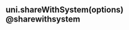 ## uni.shareWithSystem(options) @sharewithsystem

<!-- UTSAPIJSON.shareWithSystem.description -->

<!-- UTSAPIJSON.shareWithSystem.compatibility -->

<!-- UTSAPIJSON.shareWithSystem.param -->

<!-- UTSAPIJSON.shareWithSystem.returnValue -->

<!-- UTSAPIJSON.shareWithSystem.example -->

<!-- UTSAPIJSON.shareWithSystem.tutorial -->

<!-- UTSAPIJSON.shareWithSystem.example -->

<!-- UTSAPIJSON.general_type.name -->

<!-- UTSAPIJSON.general_type.param -->